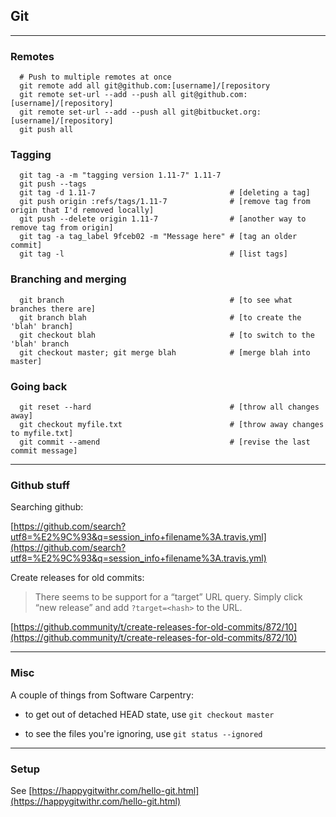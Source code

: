 ## Git

------------------------------
### Remotes

```shell
  # Push to multiple remotes at once
  git remote add all git@github.com:[username]/[repository
  git remote set-url --add --push all git@github.com:[username]/[repository]
  git remote set-url --add --push all git@bitbucket.org:[username]/[repository]
  git push all
```

### Tagging

```shell
  git tag -a -m "tagging version 1.11-7" 1.11-7
  git push --tags
  git tag -d 1.11-7                              # [deleting a tag]
  git push origin :refs/tags/1.11-7              # [remove tag from origin that I'd removed locally]
  git push --delete origin 1.11-7                # [another way to remove tag from origin]
  git tag -a tag_label 9fceb02 -m "Message here" # [tag an older commit]
  git tag -l                                     # [list tags]
```

### Branching and merging

```shell
  git branch                                     # [to see what branches there are]
  git branch blah                                # [to create the 'blah' branch]
  git checkout blah                              # [to switch to the 'blah' branch
  git checkout master; git merge blah            # [merge blah into master]
```

### Going back

```shell
  git reset --hard                               # [throw all changes away]
  git checkout myfile.txt                        # [throw away changes to myfile.txt]
  git commit --amend                             # [revise the last commit message]
```

------------------------------
### Github stuff

Searching github:

   [https://github.com/search?utf8=%E2%9C%93&q=session_info+filename%3A.travis.yml](https://github.com/search?utf8=%E2%9C%93&q=session_info+filename%3A.travis.yml)

Create releases for old commits:

> There seems to be support for a “target” URL query. Simply click “new release” and add `?target=<hash>` to the URL.

   [https://github.community/t/create-releases-for-old-commits/872/10](https://github.community/t/create-releases-for-old-commits/872/10)

------------------------------
### Misc

A couple of things from Software Carpentry:

- to get out of detached HEAD state, use `git checkout master`

- to see the files you're ignoring, use `git status --ignored`

------------------------------
### Setup

See [https://happygitwithr.com/hello-git.html](https://happygitwithr.com/hello-git.html)
